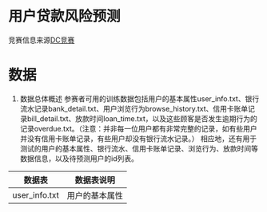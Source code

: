 # 用户贷款风险预测

竞赛信息来源[DC竞赛](https://www.dcjingsai.com/common/cmpt/%E7%94%A8%E6%88%B7%E8%B4%B7%E6%AC%BE%E9%A3%8E%E9%99%A9%E9%A2%84%E6%B5%8B_%E8%B5%9B%E4%BD%93%E4%B8%8E%E6%95%B0%E6%8D%AE.html)


# 数据

1. 数据总体概述
参赛者可用的训练数据包括用户的基本属性user_info.txt、银行流水记录bank_detail.txt、用户浏览行为browse_history.txt、信用卡账单记录bill_detail.txt、放款时间loan_time.txt，以及这些顾客是否发生逾期行为的记录overdue.txt。（注意：并非每一位用户都有非常完整的记录，如有些用户并没有信用卡账单记录，有些用户却没有银行流水记录。）
相应地，还有用于测试的用户的基本属性、银行流水、信用卡账单记录、浏览行为、放款时间等数据信息，以及待预测用户的id列表。

| 数据表 | 数据表说明 |
| :---: | :---:|
| user_info.txt | 用户的基本属性|
